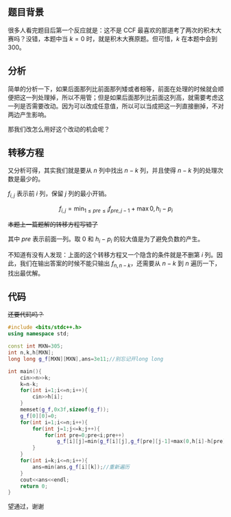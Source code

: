 ## 题目背景

很多人看完题目后第一个反应就是：这不是 CCF 最喜欢的那道考了两次的积木大赛吗？没错，本题中当 $k=0$ 时，就是积木大赛原题。但可惜，$k$ 在本题中会到300。

## 分析

简单的分析一下，如果后面那列比前面那列矮或者相等，前面在处理的时候就会顺便把这一列处理掉，所以不用管；但是如果后面那列比前面这列高，就需要考虑这一列是否需要改动。因为可以改成任意值，所以可以当成把这一列直接删掉，不对两边产生影响。

那我们改怎么用好这个改动的机会呢？

## 转移方程

又分析可得，其实我们就是要从 $n$ 列中找出 $n-k$ 列，并且使得 $n-k$ 列的处理次数是最少的。

$f_{i,j}$ 表示前 $i$ 列，保留 $j$ 列的最小开销。

$$f_{i,j}=\min_{1\leq pre \leq i}{f_{pre,j-1}+\max{0,h_i-p_i}}$$

~~本题上一篇题解的转移方程写错了~~

其中 $pre$ 表示前面一列。取 $0$ 和 $h_i-p_i$ 的较大值是为了避免负数的产生。

不知道有没有人发现：上面的这个转移方程又一个隐含的条件就是不删第 $i$ 列。因此，我们在输出答案的时候不能只输出 $f_{n,n-k}$，还需要从 $n-k$ 到 $n$ 遍历一下，找出最优解。

## 代码
~~还要代码吗？~~
```cpp
#include <bits/stdc++.h>
using namespace std;

const int MXN=305;
int n,k,h[MXN];
long long g_f[MXN][MXN],ans=3e11;//别忘记开long long

int main(){
	cin>>n>>k;
	k=n-k;
	for(int i=1;i<=n;i++){
		cin>>h[i];
	}
	memset(g_f,0x3f,sizeof(g_f));
	g_f[0][0]=0;
	for(int i=1;i<=n;i++){
		for(int j=1;j<=k;j++){
			for(int pre=0;pre<i;pre++)
				g_f[i][j]=min(g_f[i][j],g_f[pre][j-1]+max(0,h[i]-h[pre]));//转移方程
		}
	}
	for(int i=k;i<=n;i++){
		ans=min(ans,g_f[i][k]);//重新遍历
	}
	cout<<ans<<endl;
	return 0;
}
```
望通过，谢谢

